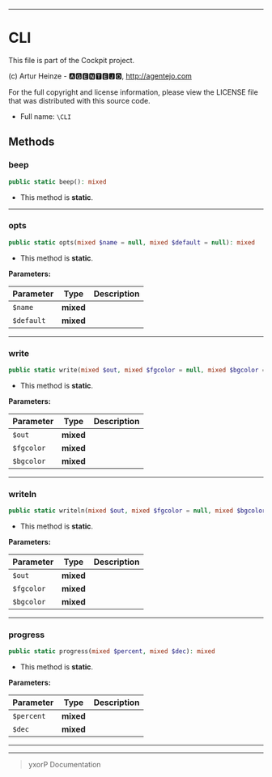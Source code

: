***

# CLI

This file is part of the Cockpit project.

(c) Artur Heinze - 🅰🅶🅴🅽🆃🅴🅹🅾, http://agentejo.com

For the full copyright and license information, please view the LICENSE
file that was distributed with this source code.

* Full name: `\CLI`




## Methods


### beep



```php
public static beep(): mixed
```



* This method is **static**.







***

### opts



```php
public static opts(mixed $name = null, mixed $default = null): mixed
```



* This method is **static**.




**Parameters:**

| Parameter | Type | Description |
|-----------|------|-------------|
| `$name` | **mixed** |  |
| `$default` | **mixed** |  |




***

### write



```php
public static write(mixed $out, mixed $fgcolor = null, mixed $bgcolor = null): mixed
```



* This method is **static**.




**Parameters:**

| Parameter | Type | Description |
|-----------|------|-------------|
| `$out` | **mixed** |  |
| `$fgcolor` | **mixed** |  |
| `$bgcolor` | **mixed** |  |




***

### writeln



```php
public static writeln(mixed $out, mixed $fgcolor = null, mixed $bgcolor = null): mixed
```



* This method is **static**.




**Parameters:**

| Parameter | Type | Description |
|-----------|------|-------------|
| `$out` | **mixed** |  |
| `$fgcolor` | **mixed** |  |
| `$bgcolor` | **mixed** |  |




***

### progress



```php
public static progress(mixed $percent, mixed $dec): mixed
```



* This method is **static**.




**Parameters:**

| Parameter | Type | Description |
|-----------|------|-------------|
| `$percent` | **mixed** |  |
| `$dec` | **mixed** |  |




***


***
> yxorP Documentation
